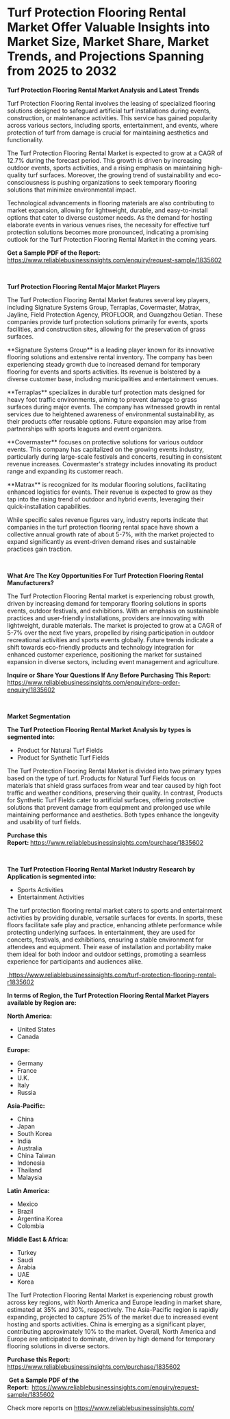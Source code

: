<p><h1>Turf Protection Flooring Rental Market Offer Valuable Insights into Market Size, Market Share, Market Trends, and Projections Spanning from 2025 to 2032</h1></p><p><strong>Turf Protection Flooring Rental Market Analysis and Latest Trends</strong></p>
<p><p>Turf Protection Flooring Rental involves the leasing of specialized flooring solutions designed to safeguard artificial turf installations during events, construction, or maintenance activities. This service has gained popularity across various sectors, including sports, entertainment, and events, where protection of turf from damage is crucial for maintaining aesthetics and functionality. </p><p>The Turf Protection Flooring Rental Market is expected to grow at a CAGR of 12.7% during the forecast period. This growth is driven by increasing outdoor events, sports activities, and a rising emphasis on maintaining high-quality turf surfaces. Moreover, the growing trend of sustainability and eco-consciousness is pushing organizations to seek temporary flooring solutions that minimize environmental impact. </p><p>Technological advancements in flooring materials are also contributing to market expansion, allowing for lightweight, durable, and easy-to-install options that cater to diverse customer needs. As the demand for hosting elaborate events in various venues rises, the necessity for effective turf protection solutions becomes more pronounced, indicating a promising outlook for the Turf Protection Flooring Rental Market in the coming years.</p></p>
<p><strong>Get a Sample PDF of the Report:&nbsp;</strong> <a href="https://www.reliablebusinessinsights.com/enquiry/request-sample/1835602?utm_campaign=2330&utm_medium=2&utm_source=Github&utm_content=ia&utm_term=15022025&utm_id=turf-protection-flooring-rental">https://www.reliablebusinessinsights.com/enquiry/request-sample/1835602</a></p>
<p>&nbsp;</p>
<p><strong>Turf Protection Flooring Rental Major Market Players</strong></p>
<p><p>The Turf Protection Flooring Rental Market features several key players, including Signature Systems Group, Terraplas, Covermaster, Matrax, Jayline, Field Protection Agency, PROFLOOR, and Guangzhou Getian. These companies provide turf protection solutions primarily for events, sports facilities, and construction sites, allowing for the preservation of grass surfaces.</p><p>**Signature Systems Group** is a leading player known for its innovative flooring solutions and extensive rental inventory. The company has been experiencing steady growth due to increased demand for temporary flooring for events and sports activities. Its revenue is bolstered by a diverse customer base, including municipalities and entertainment venues.</p><p>**Terraplas** specializes in durable turf protection mats designed for heavy foot traffic environments, aiming to prevent damage to grass surfaces during major events. The company has witnessed growth in rental services due to heightened awareness of environmental sustainability, as their products offer reusable options. Future expansion may arise from partnerships with sports leagues and event organizers.</p><p>**Covermaster** focuses on protective solutions for various outdoor events. This company has capitalized on the growing events industry, particularly during large-scale festivals and concerts, resulting in consistent revenue increases. Covermaster's strategy includes innovating its product range and expanding its customer reach.</p><p>**Matrax** is recognized for its modular flooring solutions, facilitating enhanced logistics for events. Their revenue is expected to grow as they tap into the rising trend of outdoor and hybrid events, leveraging their quick-installation capabilities.</p><p>While specific sales revenue figures vary, industry reports indicate that companies in the turf protection flooring rental space have shown a collective annual growth rate of about 5-7%, with the market projected to expand significantly as event-driven demand rises and sustainable practices gain traction.</p></p>
<p>&nbsp;</p>
<p><strong>What Are The Key Opportunities For Turf Protection Flooring Rental Manufacturers?</strong></p>
<p><p>The Turf Protection Flooring Rental market is experiencing robust growth, driven by increasing demand for temporary flooring solutions in sports events, outdoor festivals, and exhibitions. With an emphasis on sustainable practices and user-friendly installations, providers are innovating with lightweight, durable materials. The market is projected to grow at a CAGR of 5-7% over the next five years, propelled by rising participation in outdoor recreational activities and sports events globally. Future trends indicate a shift towards eco-friendly products and technology integration for enhanced customer experience, positioning the market for sustained expansion in diverse sectors, including event management and agriculture.</p></p>
<p><strong>Inquire or Share Your Questions If Any Before Purchasing This Report:</strong> <a href="https://www.reliablebusinessinsights.com/enquiry/pre-order-enquiry/1835602?utm_campaign=2330&utm_medium=2&utm_source=Github&utm_content=ia&utm_term=15022025&utm_id=turf-protection-flooring-rental">https://www.reliablebusinessinsights.com/enquiry/pre-order-enquiry/1835602</a></p>
<p>&nbsp;</p>
<p><strong>Market Segmentation</strong></p>
<p><strong>The Turf Protection Flooring Rental Market Analysis by types is segmented into:</strong></p>
<p><ul><li>Product for Natural Turf Fields</li><li>Product for Synthetic Turf Fields</li></ul></p>
<p><p>The Turf Protection Flooring Rental Market is divided into two primary types based on the type of turf. Products for Natural Turf Fields focus on materials that shield grass surfaces from wear and tear caused by high foot traffic and weather conditions, preserving their quality. In contrast, Products for Synthetic Turf Fields cater to artificial surfaces, offering protective solutions that prevent damage from equipment and prolonged use while maintaining performance and aesthetics. Both types enhance the longevity and usability of turf fields.</p></p>
<p><strong>Purchase this Report:&nbsp;</strong><a href="https://www.reliablebusinessinsights.com/purchase/1835602?utm_campaign=2330&utm_medium=2&utm_source=Github&utm_content=ia&utm_term=15022025&utm_id=turf-protection-flooring-rental">https://www.reliablebusinessinsights.com/purchase/1835602</a></p>
<p>&nbsp;</p>
<p><strong>The Turf Protection Flooring Rental Market Industry Research by Application is segmented into:</strong></p>
<p><ul><li>Sports Activities</li><li>Entertainment Activities</li></ul></p>
<p><p>The turf protection flooring rental market caters to sports and entertainment activities by providing durable, versatile surfaces for events. In sports, these floors facilitate safe play and practice, enhancing athlete performance while protecting underlying surfaces. In entertainment, they are used for concerts, festivals, and exhibitions, ensuring a stable environment for attendees and equipment. Their ease of installation and portability make them ideal for both indoor and outdoor settings, promoting a seamless experience for participants and audiences alike.</p></p>
<p><a href="https://www.reliablebusinessinsights.com/turf-protection-flooring-rental-r1835602?utm_campaign=2330&utm_medium=2&utm_source=Github&utm_content=ia&utm_term=15022025&utm_id=turf-protection-flooring-rental">&nbsp;https://www.reliablebusinessinsights.com/turf-protection-flooring-rental-r1835602</a></p>
<p><strong>In terms of Region, the Turf Protection Flooring Rental Market Players available by Region are:</strong></p>
<p>
    <p> <strong> North America: </strong>
        <ul>
            <li>United States</li>
            <li>Canada</li>
        </ul>
        </p> 
    <p> <strong> Europe: </strong>
        <ul>
            <li>Germany</li>
            <li>France</li>
            <li>U.K.</li>
            <li>Italy</li>
            <li>Russia</li>
        </ul>
        </p> 
    <p> <strong> Asia-Pacific: </strong>
        <ul>
            <li>China</li>
            <li>Japan</li>
            <li>South Korea</li>
            <li>India</li>
            <li>Australia</li>
            <li>China Taiwan</li>
            <li>Indonesia</li>
            <li>Thailand</li>
            <li>Malaysia</li>
        </ul>
        </p> 
    <p> <strong> Latin America: </strong>
        <ul>
            <li>Mexico</li>
            <li>Brazil</li>
            <li>Argentina Korea</li>
            <li>Colombia</li>
        </ul>
        </p> 
    <p> <strong> Middle East & Africa: </strong>
        <ul>
            <li>Turkey</li>
            <li>Saudi</li>
            <li>Arabia</li>
            <li>UAE</li>
            <li>Korea</li>
        </ul>
    </p>
    </p>
<p><p>The Turf Protection Flooring Rental Market is experiencing robust growth across key regions, with North America and Europe leading in market share, estimated at 35% and 30%, respectively. The Asia-Pacific region is rapidly expanding, projected to capture 25% of the market due to increased event hosting and sports activities. China is emerging as a significant player, contributing approximately 10% to the market. Overall, North America and Europe are anticipated to dominate, driven by high demand for temporary flooring solutions in diverse sectors.</p></p>
<p><strong>Purchase this Report: </strong><a href="https://www.reliablebusinessinsights.com/purchase/1835602?utm_campaign=2330&utm_medium=2&utm_source=Github&utm_content=ia&utm_term=15022025&utm_id=turf-protection-flooring-rental">https://www.reliablebusinessinsights.com/purchase/1835602</a></p>
<p>&nbsp;<strong>Get a Sample PDF of the Report:&nbsp;&nbsp;</strong><a href="https://www.reliablebusinessinsights.com/enquiry/request-sample/1835602?utm_campaign=2330&utm_medium=2&utm_source=Github&utm_content=ia&utm_term=15022025&utm_id=turf-protection-flooring-rental">https://www.reliablebusinessinsights.com/enquiry/request-sample/1835602</a></p>
<p><strong></strong></p>
<p>Check more reports on <a href="https://www.reliablebusinessinsights.com/?utm_campaign=2330&utm_medium=2&utm_source=Github&utm_content=ia&utm_term=15022025&utm_id=turf-protection-flooring-rental">https://www.reliablebusinessinsights.com/</a></p>